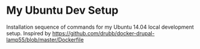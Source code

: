 # My Ubuntu Dev Setup

Installation sequence of commands for my Ubuntu 14.04 local development setup. Inspired by https://github.com/drubb/docker-drupal-lamp55/blob/master/Dockerfile
